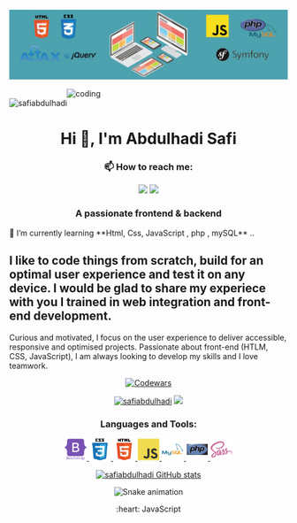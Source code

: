 ![logo](https://github.com/safiabdulhadi/safiabdulhadi/blob/main/web.jpg)

<img align="right" alt="coding" width="400" src="https://user-images.githubusercontent.com/55389276/140866485-8fb1c876-9a8f-4d6a-98dc-08c4981eaf70.gif" >

<p align="left"> <img src="https://komarev.com/ghpvc/?username=safiabdulhadi&label=Profile%20views&color=0e75b6&style=flat" alt="safiabdulhadi" /> </p>

<h1 align="center">Hi 👋, I'm Abdulhadi Safi</h1>
<div align="center">
<h3 align="center"> 📫 How to reach me: </h3>
<a href="https://www.linkedin.com/in/abdulhadi-safi-a03a31221/" target="_blank"><img src="https://img.shields.io/badge/-LinkedIn-%230077B5?style=for-the-badge&logo=linkedin&logoColor=white" target="_blank"></a> 
  <a href="safiabdulhadi1994@gmail.com"><img src="https://img.shields.io/badge/-Gmail-%23333?style=for-the-badge&logo=gmail&logoColor=white" target="_blank"></a>
</div>


<h3 align="center">A passionate frontend & backend </h3>
 🌱 I’m currently learning **Html, Css, JavaScript , php , mySQL** ..

## I like to code things from scratch, build for an optimal user experience and test it on any device. I would be glad to share my experiece with you I trained in web integration and front-end development.
Curious and motivated, I focus on the user experience to deliver accessible, responsive and optimised projects.
Passionate about front-end (HTLM, CSS, JavaScript), I am always looking to develop my skills and I love teamwork.




<div align="center">

[![Codewars](https://www.codewars.com/users/safiabdulhadi/badges/large)](https://www.codewars.com/users/safiabdulhadi)

</div>


<div align="center">
<a href="https://github.com/safiabdulhadi">
<img height="180em" src="https://github-readme-stats.vercel.app/api/top-langs?username=safiabdulhadi&show_icons=true&include_all_commits=true&theme=buefy&hide_border=true" alt="safiabdulhadi" /></a> <a href="https://https://github-readme-stats"><img height="180em" src="https://github-readme-stats.vercel.app/api/top-langs?username=safiabdulhadi&layout=compact&theme=buefy&hide_border=true" /></a>
</div>

<h3 align="center">Languages and Tools:</h3>
<div align="center"> <a href="https://getbootstrap.com" target="_blank" rel="noreferrer"> 
 <img src="https://raw.githubusercontent.com/devicons/devicon/master/icons/bootstrap/bootstrap-plain-wordmark.svg" alt="bootstrap" width="40" height="40"/> </a> <a href="https://www.w3schools.com/css/" target="_blank" rel="noreferrer"> <img src="https://raw.githubusercontent.com/devicons/devicon/master/icons/css3/css3-original-wordmark.svg" alt="css3" width="40" height="40"/> </a> <a href="https://www.w3.org/html/" target="_blank" rel="noreferrer"> <img src="https://raw.githubusercontent.com/devicons/devicon/master/icons/html5/html5-original-wordmark.svg" alt="html5" width="40" height="40"/> </a> <a href="https://developer.mozilla.org/en-US/docs/Web/JavaScript" target="_blank" rel="noreferrer"> <img src="https://raw.githubusercontent.com/devicons/devicon/master/icons/javascript/javascript-original.svg" alt="javascript" width="40" height="40"/> </a> <a href="https://www.mysql.com/" target="_blank" rel="noreferrer"> <img src="https://raw.githubusercontent.com/devicons/devicon/master/icons/mysql/mysql-original-wordmark.svg" alt="mysql" width="40" height="40"/> </a> <a href="https://www.php.net" target="_blank" rel="noreferrer"> <img src="https://raw.githubusercontent.com/devicons/devicon/master/icons/php/php-original.svg" alt="php" width="40" height="40"/> </a> <a href="https://sass-lang.com" target="_blank" rel="noreferrer"> <img src="https://raw.githubusercontent.com/devicons/devicon/master/icons/sass/sass-original.svg" alt="sass" width="40" height="40"/> </a> 
 
 [![safiabdulhadi GitHub stats](https://github-readme-stats.vercel.app/api?username=safiabdulhadi&show_icon=true&theme=vue-dark)](https://https://github-readme-stats&show_icons=true&theme=vue-dark)
 
 </div>
  
  <div align="center">

  ![Snake animation](https://github.com/danielbped/danielbped/blob/output/github-contribution-grid-snake.svg)
  
</div>

<div align="center">
  <p> :heart: JavaScript </p>
</div>
  
